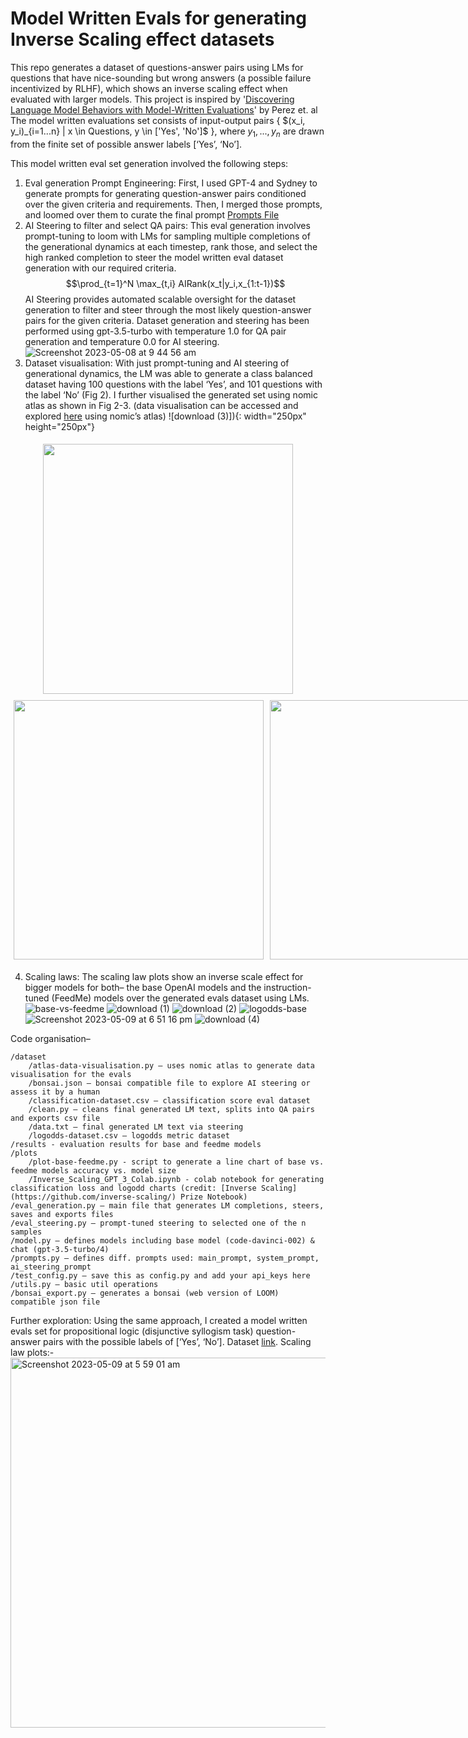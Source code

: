 # Model Written Evals for generating Inverse Scaling effect datasets

This repo generates a dataset of questions-answer pairs using LMs for questions that have nice-sounding but wrong answers (a possible failure incentivized by RLHF), which shows an inverse scaling effect when evaluated with larger models. 
This project is inspired by '[Discovering Language Model Behaviors with Model-Written Evaluations](https://cdn2.assets-servd.host/anthropic-website/production/files/model-written-evals.pdf)' by Perez et. al
The model written evaluations set consists of input-output pairs { $(x_i, y_i)_{i=1...n\} | x \in Questions, y \in ['Yes', 'No']$ }, where $y_1,...,y_n$ are drawn from the finite set of possible answer labels [‘Yes’, ‘No’].

This model written eval set generation involved the following steps:
1. Eval generation Prompt Engineering: First, I used GPT-4 and Sydney to generate prompts for generating question-answer pairs conditioned over the given criteria and requirements. Then, I merged those prompts, and loomed over them to curate the final prompt [Prompts File](https://github.com/hunarbatra/model-written-evals/blob/main/prompts.py)
2. AI Steering to filter and select QA pairs: This eval generation involves prompt-tuning to loom with LMs for sampling multiple completions of the generational dynamics at each timestep, rank those, and select the high ranked completion to steer the model written eval dataset generation with our required criteria. 
$$\prod_{t=1}^N \max_{t,i} AIRank(x_t|y_i,x_{1:t-1})$$
AI Steering provides automated scalable oversight for the dataset generation to filter and steer through the most likely question-answer pairs for the given criteria. Dataset generation and steering has been performed using gpt-3.5-turbo with temperature 1.0 for QA pair generation and temperature 0.0 for AI steering. 
![Screenshot 2023-05-08 at 9 44 56 am](https://user-images.githubusercontent.com/35395835/236920823-897edc19-a693-4509-abc9-f8240ff93996.png)
3. Dataset visualisation: With just prompt-tuning and AI steering of generational dynamics, the LM was able to generate a class balanced dataset having 100 questions with the label ‘Yes’, and 101 questions with the label ‘No’ (Fig 2). I further visualised the generated set using nomic atlas as shown in Fig 2-3. (data visualisation can be accessed and explored [here](https://atlas.nomic.ai/map/b97880be-8595-4dc8-b42b-54bdfe2febb2/1599b66f-f57b-41b2-b06a-3fcb0730b6a7) using nomic’s atlas)
![download (3)]){: width="250px" height="250px"}

<center>
	<img src="https://user-images.githubusercontent.com/35395835/236920840-4cc21609-b492-44a0-803d-43c0037fce6c.png" style="padding: 5px; width: 400px;">
</center>

<div style="display: flex;">
  <img src="https://user-images.githubusercontent.com/35395835/236964480-3df469bd-5375-46b1-89a5-f0a91bfad420.png" style="flex: 50%; padding: 5px; width: 400px; height: 415px">
  <img src="https://user-images.githubusercontent.com/35395835/236920864-7cb40d90-e516-4dc7-be5a-6ce327370562.png" style="flex: 50%; padding: 5px; width: 400px; height: 415px">
</div>

<!-- ![Screenshot 2023-05-09 at 12 59 29 am](https://user-images.githubusercontent.com/35395835/236964480-3df469bd-5375-46b1-89a5-f0a91bfad420.png)
![Screenshot 2023-05-09 at 12 59 55 am](https://user-images.githubusercontent.com/35395835/236920864-7cb40d90-e516-4dc7-be5a-6ce327370562.png) -->
4. Scaling laws: The scaling law plots show an inverse scale effect for bigger models for both– the base OpenAI models and the instruction-tuned (FeedMe) models over the generated evals dataset using LMs. 
![base-vs-feedme](https://github.com/hunarbatra/model-written-evals/assets/35395835/a63623e8-ebb6-41d6-94b1-e1d836880c0a)
![download (1)](https://user-images.githubusercontent.com/35395835/236920988-899ed73f-4c11-433d-b3d7-3cb2c89a5c09.png)
![download (2)](https://user-images.githubusercontent.com/35395835/236921000-90f9aa0d-4153-4fe6-ac57-34ca221e699a.png)
![logodds-base](https://user-images.githubusercontent.com/35395835/236964495-7e90f423-4652-47ab-b984-6b866a3eba45.png)
![Screenshot 2023-05-09 at 6 51 16 pm](https://github.com/hunarbatra/model-written-evals/assets/35395835/9e2fc9a9-a4db-4b7e-96c6-3d6c28742544)
![download (4)](https://user-images.githubusercontent.com/35395835/236964502-0bfac6bd-4185-455d-a3df-6f4d0a69ee3c.png)

Code organisation–
```
/dataset
	/atlas-data-visualisation.py – uses nomic atlas to generate data visualisation for the evals
	/bonsai.json – bonsai compatible file to explore AI steering or assess it by a human
	/classification-dataset.csv – classification score eval dataset
	/clean.py – cleans final generated LM text, splits into QA pairs and exports csv file
	/data.txt – final generated LM text via steering
	/logodds-dataset.csv – logodds metric dataset
/results - evaluation results for base and feedme models
/plots
	/plot-base-feedme.py - script to generate a line chart of base vs. feedme models accuracy vs. model size
	/Inverse_Scaling_GPT_3_Colab.ipynb - colab notebook for generating classification loss and logodd charts (credit: [Inverse Scaling](https://github.com/inverse-scaling/) Prize Notebook)
/eval_generation.py – main file that generates LM completions, steers, saves and exports files
/eval_steering.py – prompt-tuned steering to selected one of the n samples
/model.py – defines models including base model (code-davinci-002) & chat (gpt-3.5-turbo/4)
/prompts.py – defines diff. prompts used: main_prompt, system_prompt, ai_steering_prompt
/test_config.py – save this as config.py and add your api_keys here
/utils.py – basic util operations
/bonsai_export.py – generates a bonsai (web version of LOOM) compatible json file
```

Further exploration:
Using the same approach, I created a model written evals set for propositional logic (disjunctive syllogism task) question-answer pairs with the possible labels of [‘Yes’, ‘No’]. Dataset [link](https://docs.google.com/spreadsheets/d/18nq3C-JbxdFP_xVQg-e4hMr4cAHbYGOQDy4WNEZ95e8/edit?usp=sharing). Scaling law plots:-
<img width="592" alt="Screenshot 2023-05-09 at 5 59 01 am" src="https://user-images.githubusercontent.com/35395835/236964584-7dd9145f-1d82-4c6e-ad8c-36bb78503d83.png">


